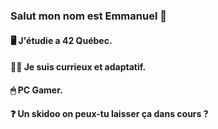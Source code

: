 ### Salut mon nom est Emmanuel 👋

#### 🖥 J'étudie a 42 Québec.
#### 🕵️‍♂️ Je suis currieux et adaptatif.
#### 🖱 PC Gamer.
#### ❓ Un skidoo on peux-tu laisser ça dans cours ?
